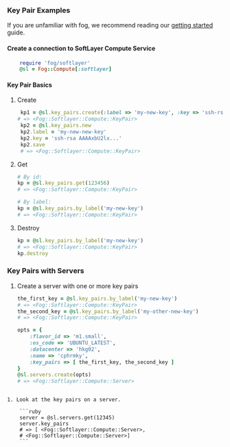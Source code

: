 ### Key Pair Examples

If you are unfamiliar with fog, we recommend reading our [getting started](getting_started.md) guide.

  
#### Create a connection to SoftLayer Compute Service

```ruby
	require 'fog/softlayer'
	@sl = Fog::Compute[:softlayer]
```

#### Key Pair Basics
1. Create

   ```ruby
	kp1 = @sl.key_pairs.create(:label => 'my-new-key', :key => 'ssh-rsa AAAAxbU2lx...')
   # => <Fog::Softlayer::Compute::KeyPair>
	kp2 = @sl.key_pairs.new
	kp2.label = 'my-new-new-key'
	kp2.key = 'ssh-rsa AAAAxbU2lx...'
	kp2.save
	# => <Fog::Softlayer::Compute::KeyPair>
   ```

1. Get

	```ruby
	# By id:
	kp = @sl.key_pairs.get(123456)
	# => <Fog::Softlayer::Compute::KeyPair>

	# By label:
	kp = @sl.key_pairs.by_label('my-new-key')
	# => <Fog::Softlayer::Compute::KeyPair>
	```


1. Destroy

	```ruby
	kp = @sl.key_pairs.by_label('my-new-key')
	# => <Fog::Softlayer::Compute::KeyPair>
	kp.destroy
	```

	
### Key Pairs with Servers
1. Create a server with one or more key pairs

	```ruby
	the_first_key = @sl.key_pairs.by_label('my-new-key')
	# => <Fog::Softlayer::Compute::KeyPair>
	the_second_key = @sl.key_pairs.by_label('my-other-new-key')
	# => <Fog::Softlayer::Compute::KeyPair>
	
	opts = { 
		:flavor_id => 'm1.small', 
		:os_code => 'UBUNTU_LATEST', 
		:datacenter => 'hkg02', 
		:name => 'cphrmky', 
		:key_pairs => [ the_first_key, the_second_key ]
	}
	@sl.servers.create(opts)
	# => <Fog::Softlayer::Compute::Server>
```

1. Look at the key pairs on a server.

	```ruby
	server = @sl.servers.get(12345)
	server.key_pairs
	# => [ <Fog::Softlayer::Compute::Server>,
	# <Fog::Softlayer::Compute::Server>]
	```

